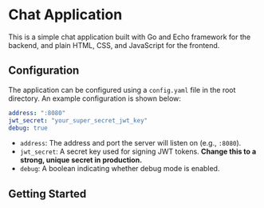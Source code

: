 # Chat Application

This is a simple chat application built with Go and Echo framework for the backend, and plain HTML, CSS, and JavaScript for the frontend.

## Configuration

The application can be configured using a `config.yaml` file in the root directory. An example configuration is shown below:

```yaml
address: ":8080"
jwt_secret: "your_super_secret_jwt_key"
debug: true
```

- `address`: The address and port the server will listen on (e.g., `:8080`).
- `jwt_secret`: A secret key used for signing JWT tokens. **Change this to a strong, unique secret in production.**
- `debug`: A boolean indicating whether debug mode is enabled.

## Getting Started
